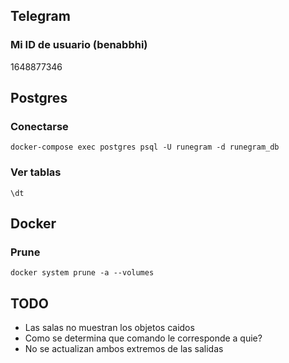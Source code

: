 ## Telegram

### Mi ID de usuario (benabbhi)

1648877346

## Postgres

### Conectarse

```shell
docker-compose exec postgres psql -U runegram -d runegram_db
```
### Ver tablas

```
\dt
```

## Docker

### Prune

```shell
docker system prune -a --volumes
```

## TODO

* Las salas no muestran los objetos caidos
* Como se determina que comando le corresponde a quie?
* No se actualizan ambos extremos de las salidas